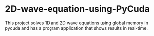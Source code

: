# 2D-wave-equation-using-PyCuda
This project solves 1D and 2D wave equations using global memory in pycuda and has a program application that shows results in real-time.
